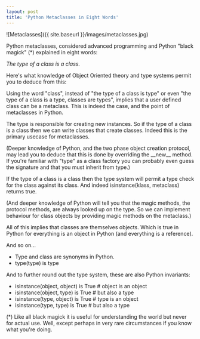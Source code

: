 ```yaml
---
layout: post
title: 'Python Metaclasses in Eight Words'
---
```


![Metaclasses]({{ site.baseurl }}/images/metaclasses.jpg)

Python metaclasses, considered advanced programming and Python "black magick" (*) explained in eight words:

*The type of a class is a class.*

Here's what knowledge of Object Oriented theory and type systems permit you to deduce from this:

Using the word "class", instead of "the type of a class is type" or even "the type of a class is a type, classes are types", implies that a user defined class can be a metaclass. This is indeed the case, and the point of metaclasses in Python.

The type is responsible for creating new instances. So if the type of a class is a class then we can write classes that create classes. Indeed this is the primary usecase for metaclasses.

(Deeper knowledge of Python, and the two phase object creation protocol, may lead you to deduce that this is done by overriding the \_\_new__ method. If you're familiar with "type" as a class factory you can probably even guess the signature and that you must inherit from type.)

If the type of a class is a class then the type system will permit a type check for the class against its class. And indeed isinstance(klass, metaclass) returns true.

(And deeper knowledge of Python will tell you that the magic methods, the protocol methods, are always looked up on the type. So we can implement behaviour for class objects by providing magic methods on the metaclass.)

All of this implies that classes are themselves objects. Which is true in Python for everything is an object in Python (and everything is a reference).

And so on...

* Type and class are synonyms in Python.
* type(type) is type

And to further round out the type system, these are also Python invariants:

* isinstance(object, object) is True # object is an object
* isinstance(object, type) is True # but also a type
* isinstance(type, object) is True # type is an object
* isinstance(type, type) is True # but also a type

(*) Like all black magick it is useful for understanding the world but never for actual use. Well, except perhaps in very rare circumstances if you know what you're doing.